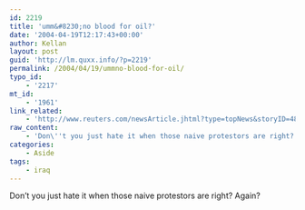 ```yaml
---
id: 2219
title: 'umm&#8230;no blood for oil?'
date: '2004-04-19T12:17:43+00:00'
author: Kellan
layout: post
guid: 'http://lm.quxx.info/?p=2219'
permalink: /2004/04/19/ummno-blood-for-oil/
typo_id:
    - '2217'
mt_id:
    - '1961'
link_related:
    - 'http://www.reuters.com/newsArticle.jhtml?type=topNews&storyID=4867352'
raw_content:
    - 'Don\''t you just hate it when those naive protestors are right?  Again?'
categories:
    - Aside
tags:
    - iraq
---
```


Don’t you just hate it when those naive protestors are right? Again?